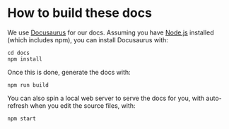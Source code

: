 How to build these docs
=======================

We use [Docusaurus](https://docusaurus.io/) for our docs. Assuming you have [Node.js](https://nodejs.org/en/download/) installed (which includes npm), you can install Docusaurus with:

```
cd docs
npm install
```

Once this is done, generate the docs with:
```
npm run build
```

You can also spin a local web server to serve the docs for you, with auto-refresh when you edit the source files, with:
```
npm start
```

